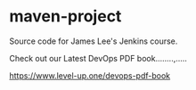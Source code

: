 # maven-project
Source code for James Lee's Jenkins course.

Check out our Latest DevOps PDF book........,.....

https://www.level-up.one/devops-pdf-book
